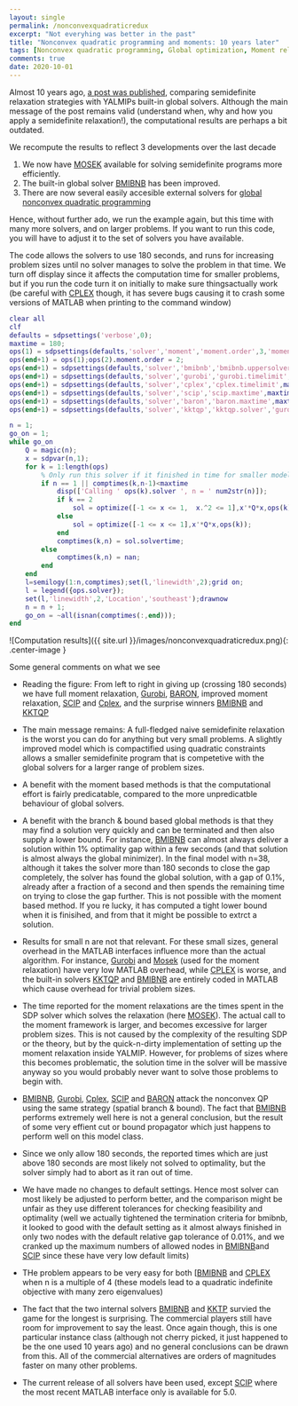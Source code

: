 ```yaml
---
layout: single
permalink: /nonconvexquadraticredux
excerpt: "Not everyhing was better in the past"
title: "Nonconvex quadratic programming and moments: 10 years later"
tags: [Nonconvex quadratic programming, Global optimization, Moment relaxations]
comments: true
date: 2020-10-01
---
```


Almost 10 years ago, [a post was published](example/nonconvexquadraticprogramming/), comparing semidefinite relaxation strategies with YALMIPs built-in global solvers. Although the main message of the post remains valid (understand when, why and how you apply a semidefinite relaxation!), the computational results are perhaps a bit outdated.

We recompute the results to reflect 3 developments over the last decade

1. We now have [MOSEK](/solver/mosek) available for solving semidefinite programs more efficiently.
2. The built-in global solver [BMIBNB](/solver/bmibnb) has been improved.
3. There are now several easily accesible external solvers for [global nonconvex quadratic programming](tags/#nonconvex-quadratic-programming-solver)

Hence, without further ado, we run the example again, but this time with many more solvers, and on larger problems. If you want to run this code, you will have to adjust it to the set of solvers you have available.

The code allows the solvers to use 180 seconds, and runs for increasing problem sizes until no solver manages to solve the problem in that time. We turn off display since it affects the computation time for smaller problems, but if you run the code turn it on initially to make sure thingsactually work (be careful with [CPLEX](/solver/cplex) though, it has severe bugs causing it to crash some versions of MATLAB when printing to the command window)

````matlab
clear all
clf
defaults = sdpsettings('verbose',0);
maxtime = 180;
ops(1) = sdpsettings(defaults,'solver','moment','moment.order',3,'moment.solver','mosek','mosek.MSK_DPAR_OPTIMIZER_MAX_TIME',maxtime);
ops(end+1) = ops(1);ops(2).moment.order = 2;
ops(end+1) = sdpsettings(defaults,'solver','bmibnb','bmibnb.uppersolver','fmincon','bmibnb.maxtime',maxtime,'bmibnb.relgaptol',1e-4,'bmibnb.maxiter',inf);
ops(end+1) = sdpsettings(defaults,'solver','gurobi','gurobi.timelimit',maxtime);
ops(end+1) = sdpsettings(defaults,'solver','cplex','cplex.timelimit',maxtime);
ops(end+1) = sdpsettings(defaults,'solver','scip','scip.maxtime',maxtime,'scip.maxnodes',2^31-1);
ops(end+1) = sdpsettings(defaults,'solver','baron','baron.maxtime',maxtime);
ops(end+1) = sdpsettings(defaults,'solver','kktqp','kktqp.solver','gurobi','gurobi.timelimit',maxtime);

n = 1;
go_on = 1;
while go_on    
    Q = magic(n);
    x = sdpvar(n,1);
    for k = 1:length(ops)
        % Only run this solver if it finished in time for smaller model                             
        if n == 1 || comptimes(k,n-1)<maxtime
            disp(['Calling ' ops(k).solver ', n = ' num2str(n)]);
            if k == 2
                sol = optimize([-1 <= x <= 1,  x.^2 <= 1],x'*Q*x,ops(k));
            else
                sol = optimize([-1 <= x <= 1],x'*Q*x,ops(k));
            end
            comptimes(k,n) = sol.solvertime;               
        else
            comptimes(k,n) = nan;                   
        end
    end
    l=semilogy(1:n,comptimes);set(l,'linewidth',2);grid on;
    l = legend({ops.solver});
    set(l,'linewidth',2,'Location','southeast');drawnow
    n = n + 1;
    go_on = ~all(isnan(comptimes(:,end)));
end
````

![Computation results]({{ site.url }}/images/nonconvexquadraticredux.png){: .center-image }

Some general comments on what we see

* Reading the figure: From left to right in giving up (crossing 180 seconds) we have full moment relaxation, [Gurobi](/solver/gurobi),  [BARON](/solver/baron), improved moment relaxation, [SCIP](/solver/scip) and [Cplex](/solver/cplex), and the surprise winners [BMIBNB](/solver/bmibnb) and [KKTQP](/solver/kktqp)

* The main message remains: A full-fledged naive semidefinite relaxation is the worst you can do for anything but very small problems. A slightly improved model which is compactified using quadratic constraints allows a smaller semidefinite program that is competetive with the global solvers for a larger range of problem sizes.

* A benefit with the moment based methods is that the computational effort is fairly predicatable, compared to the more unpredicatble behaviour of global solvers.

* A benefit with the branch & bound based global methods is that they may find a solution very quickly and can be terminated and then also supply a lower bound. For instance, [BMIBNB](/solver/bmibnb) can almost always deliver a solution within 1% optimality gap within a few seconds (and that solution is almost always the global minimizer). In the final model with n=38, although it takes the solver more than 180 seconds to close the gap completely, the solver has found the global solution, with a gap of 0.1%, already after a fraction of a second and then spends the remaining time on trying to close the gap further. This is not possible with the moment based method. If you re lucky, it has computed a tight lower bound when it is finisihed, and from that it might be possible to extrct a solution.

* Results for small n are not that relevant. For these small sizes, general overhead in the MATLAB interfaces influence more than the actual algorithm. For instance, [Gurobi](/solver/gurobi) and [Mosek](/solver/mosek) (used for the moment relaxation) have very low MATLAB overhead, while [CPLEX](/solver/cplex) is worse, and the built-in solvers [KKTQP](/solver/kktqp) and [BMIBNB](/solver/bmibnb) are entirely coded in MATLAB which cause overhead for trivial problem sizes.

* The time reported for the moment relaxations are the times spent in the SDP solver which solves the relaxation (here [MOSEK](/solver/mosek)). The actual call to the moment framework is larger, and becomes excessive for larger problem sizes. This is not caused by the complexity of the resulting SDP or the theory, but by the quick-n-dirty implementation of setting up the moment relaxation inside YALMIP. However, for problems of sizes where this becomes problematic, the solution time in the solver will be massive anyway so you would probably never want to solve those problems to begin with.

* [BMIBNB](/solver/bmibnb), [Gurobi](/solver/gurobi), [Cplex](/solver/cplex), [SCIP](/solver/scip) and [BARON](/solver/baron) attack the nonconvex QP using the same strategy (spatial branch & bound). The fact that [BMIBNB](/solver/bmibnb) performs extremely well here is not a general conclusion, but the result of some very effient cut or bound propagator which just happens to perform well on this model class.

* Since we only allow 180 seconds, the reported times which are just above 180 seconds are most likely not solved to optimality, but the solver simply had to abort as it ran out of time.

* We have made no changes to default settings. Hence most solver can most likely be adjusted to perform better, and the comparison might be unfair as they use different tolerances for checking feasibility and optimality (well we actually tightened the termination criteria for bmibnb, it looked to good with the default setting as it almost always finished in only two nodes with the default relative gap tolerance of 0.01%, and we cranked up the maximum numbers of allowed nodes in [BMIBNB](/solver/bmibnb)and [SCIP](/solver/scip) since these have very low default limits)

* THe problem appears to be very easy for both [[BMIBNB](/solver/bmibnb) and [CPLEX](/solver/cplex) when n is a multiple of 4 (these models lead to a quadratic indefinite objective with many zero eigenvalues)

* The fact that the two internal solvers [BMIBNB](/solver/bmibnb) and [KKTP](/solver/kktqp) survied the game for the longest is surprising. The commercial players still have room for improvement to say the least. Once again though, this is one particular instance class (although not cherry picked, it just happened to be the one used 10 years ago) and no general conclusions can be drawn from this. All of the commercial alternatives are orders of magnitudes faster on many other problems.

* The current release of all solvers have been used, except [SCIP](/solver/scip) where the most recent MATLAB interface only is available for 5.0.
